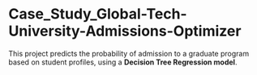 # Case_Study_Global-Tech-University-Admissions-Optimizer
This project predicts the probability of admission to a graduate program based on student profiles, using a **Decision Tree Regression model**.
